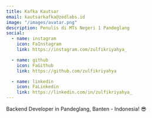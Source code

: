 ```yaml
---
title: Kafka Kautsar
email: kautsarkafka@zedlabs.id
image: "/images/avatar.png"
description: Penulis di MTs Negeri 1 Pandeglang
social:
  - name: instagram
    icon: FaInstagram
    link: https://instagram.com/zulfikriyahya_

  - name: github
    icon: FaGithub
    link: https://github.com/zulfikriyahya

  - name: linkedin
    icon: FaLinkedin
    link: https://linkedin.com/in/zulfikriyahya_
---
```


Backend Developer in Pandeglang, Banten - Indonesia! 😎